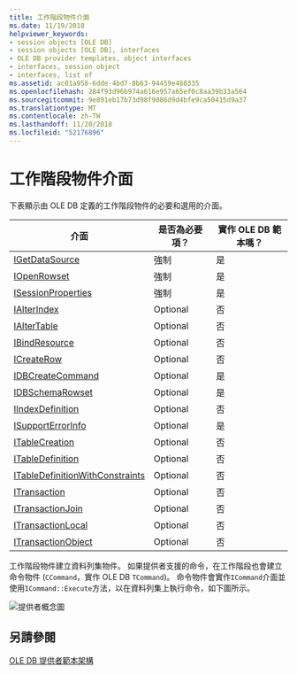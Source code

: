 ```yaml
---
title: 工作階段物件介面
ms.date: 11/19/2018
helpviewer_keywords:
- session objects [OLE DB]
- session objects [OLE DB], interfaces
- OLE DB provider templates, object interfaces
- interfaces, session object
- interfaces, list of
ms.assetid: ac01a958-6dde-4bd7-8b63-94459e488335
ms.openlocfilehash: 284f93d96b974a616e957a65ef0c8aa39b33a564
ms.sourcegitcommit: 9e891eb17b73d98f9086d9d4bfe9ca50415d9a37
ms.translationtype: MT
ms.contentlocale: zh-TW
ms.lasthandoff: 11/20/2018
ms.locfileid: "52176896"
---
```

# <a name="session-object-interfaces"></a>工作階段物件介面

下表顯示由 OLE DB 定義的工作階段物件的必要和選用的介面。

|介面|是否為必要項？|實作 OLE DB 範本嗎？|
|---------------|---------------|--------------------------------------|
|[IGetDataSource](https://docs.microsoft.com/previous-versions/windows/desktop/ms709721(v=vs.85))|強制|是|
|[IOpenRowset](https://docs.microsoft.com/previous-versions/windows/desktop/ms716946(v=vs.85))|強制|是|
|[ISessionProperties](https://docs.microsoft.com/previous-versions/windows/desktop/ms713721(v=vs.85))|強制|是|
|[IAlterIndex](https://docs.microsoft.com/previous-versions/windows/desktop/ms714943(v=vs.85))|Optional|否|
|[IAlterTable](https://docs.microsoft.com/previous-versions/windows/desktop/ms719764(v=vs.85))|Optional|否|
|[IBindResource](https://docs.microsoft.com/previous-versions/windows/desktop/ms714936(v=vs.85))|Optional|否|
|[ICreateRow](https://docs.microsoft.com/previous-versions/windows/desktop/ms716832(v=vs.85))|Optional|否|
|[IDBCreateCommand](https://docs.microsoft.com/previous-versions/windows/desktop/ms711625(v=vs.85))|Optional|是|
|[IDBSchemaRowset](https://docs.microsoft.com/previous-versions/windows/desktop/ms713686(v=vs.85))|Optional|是|
|[IIndexDefinition](https://docs.microsoft.com/previous-versions/windows/desktop/ms711593(v=vs.85))|Optional|否|
|[ISupportErrorInfo](https://docs.microsoft.com/previous-versions/windows/desktop/ms715816(v=vs.85))|Optional|是|
|[ITableCreation](https://docs.microsoft.com/previous-versions/windows/desktop/ms713639(v=vs.85))|Optional|否|
|[ITableDefinition](https://docs.microsoft.com/previous-versions/windows/desktop/ms714277(v=vs.85))|Optional|否|
|[ITableDefinitionWithConstraints](https://docs.microsoft.com/previous-versions/windows/desktop/ms720947(v=vs.85))|Optional|否|
|[ITransaction](https://docs.microsoft.com/previous-versions/windows/desktop/ms723053(v=vs.85))|Optional|否|
|[ITransactionJoin](https://docs.microsoft.com/previous-versions/windows/desktop/ms718071(v=vs.85))|Optional|否|
|[ITransactionLocal](https://docs.microsoft.com/previous-versions/windows/desktop/ms714893(v=vs.85))|Optional|否|
|[ITransactionObject](https://docs.microsoft.com/previous-versions/windows/desktop/ms713659(v=vs.85))|Optional|否|

工作階段物件建立資料列集物件。 如果提供者支援的命令，在工作階段也會建立命令物件 (`CCommand`，實作 OLE DB `TCommand`)。 命令物件會實作`ICommand`介面並使用`ICommand::Execute`方法，以在資料列集上執行命令，如下圖所示。

![提供者概念圖](../../data/oledb/media/vc4u551.gif "提供者概念圖")

## <a name="see-also"></a>另請參閱

[OLE DB 提供者範本架構](../../data/oledb/ole-db-provider-template-architecture.md)<br/>
